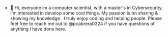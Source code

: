 - 👋 Hi, everyone im a computer scientist, with a master's in Cybersecurity, I’m interested in develop some cool things.
My passion is on sharing & showing my knowledge . I truly enjoy coding and helping people. 
Please feel free to reach me out to @pcabrera0324  if you have questions of anything I have done here.




